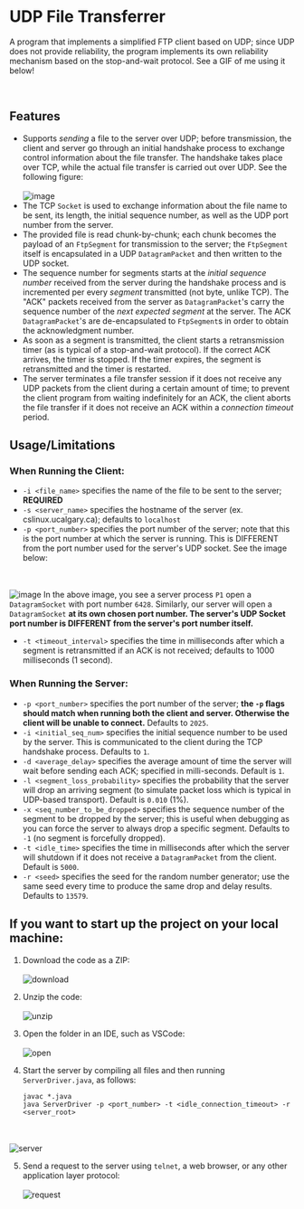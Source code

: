 # UDP File Transferrer

A program that implements a simplified FTP client based on UDP; since UDP does not provide reliability, the
program implements its own reliability mechanism based on the stop-and-wait protocol. See a GIF of me using it below!

&nbsp;

## Features
- Supports _sending_ a file to the server over UDP; before transmission, the client and server go through an initial handshake process
  to exchange control information about the file transfer. The handshake takes place over TCP, while the actual file transfer is carried out
  over UDP. See the following figure:
<br></br>
![image](https://github.com/prempreetbrar/UDPFileTransferrer/assets/89614923/8a966698-f6b0-4b0f-9171-c7733a819621)
&nbsp;
- The TCP `Socket` is used to exchange information about the file name to be sent, its length, the initial sequence number, as well as the UDP port
  number from the server.
- The provided file is read chunk-by-chunk; each chunk becomes the payload of an `FtpSegment` for transmission to the server; the `FtpSegment` itself is
  encapsulated in a UDP `DatagramPacket` and then written to the UDP socket.
- The sequence number for segments starts at the _initial sequence number_ received from the server during the handshake process and is incremented per every
  _segment_ transmitted (not byte, unlike TCP). The "ACK" packets received from the server as `DatagramPacket`'s carry the sequence number of the _next expected
  segment_ at the server. The ACK `DatagramPacket`'s are de-encapsulated to `FtpSegment`s in order to obtain the acknowledgment number.
- As soon as a segment is transmitted, the client starts a retransmission timer (as is typical of a stop-and-wait protocol). If the correct ACK arrives, the timer is
  stopped. If the timer expires, the segment is retransmitted and the timer is restarted. 
- The server terminates a file transfer session if it does not receive any UDP packets from the client during a certain amount of time; to prevent the client program
  from waiting indefinitely for an ACK, the client aborts the file transfer if it does not receive an ACK within a _connection timeout_ period. 

## Usage/Limitations

### When Running the Client:

- `-i <file_name>` specifies the name of the file to be sent to the server; **REQUIRED**
- `-s <server_name>` specifies the hostname of the server (ex. cslinux.ucalgary.ca); defaults to `localhost`
- `-p <port_number>` specifies the port number of the server; note that this is the port number at which the server is running. This is DIFFERENT from the port number
  used for the server's UDP socket. See the image below:

<br></br>
![image](https://github.com/prempreetbrar/UDPFileTransferrer/assets/89614923/fd0a48f0-2895-4cab-b94a-85ebbc284ebb)
In the above image, you see a server process `P1` open a `DatagramSocket` with port number `6428`. Similarly, our server will open a `DatagramSocket` **at its own
chosen port number. The server's UDP Socket port number is DIFFERENT from the server's port number itself.**
&nbsp;

- `-t <timeout_interval>` specifies the time in milliseconds after which a segment is retransmitted if an ACK is not received; defaults to 1000 milliseconds (1 second). 

### When Running the Server:

- `-p <port_number>` specifies the port number of the server; **the `-p` flags should match when running both the client and server. Otherwise the client will be unable
  to connect.** Defaults to `2025`.
- `-i <initial_seq_num>` specifies the initial sequence number to be used by the server. This is communicated to the client during the TCP handshake process.
  Defaults to `1`.
- `-d <average_delay>` specifies the average amount of time the server will wait before sending each ACK; specified in milli-seconds. Default is `1`.
- `-l <segment_loss_probability>` specifies the probability that the server will drop an arriving segment (to simulate packet loss which is typical in UDP-based transport). Default is `0.010` (1%).
- `-x <seq_number_to_be_dropped>` specifies the sequence number of the segment to be dropped by the server; this is useful when debugging as you can force the server
  to always drop a specific segment. Defaults to `-1` (no segment is forcefully dropped).
- `-t <idle_time>` specifies the time in milliseconds after which the server will shutdown if it does not receive a `DatagramPacket` from the client. Default is `5000`.
- `-r <seed>` specifies the seed for the random number generator; use the same seed every time to produce the same drop and delay results. Defaults to `13579`. 

## If you want to start up the project on your local machine:
1. Download the code as a ZIP:
<br></br>
![download](https://github.com/prempreetbrar/TCPWebServer/assets/89614923/291dc4a0-fe63-40b8-a70a-8bd3f987d5b6)
&nbsp;

2. Unzip the code:
<br></br>
![unzip](https://github.com/prempreetbrar/TCPWebServer/assets/89614923/e2283434-6b61-41a1-b9b9-bb6380900798)
&nbsp;

3. Open the folder in an IDE, such as VSCode:
<br></br>
![open](https://github.com/prempreetbrar/TCPWebServer/assets/89614923/aa1e0040-15af-4697-b9ab-52104b28e5b4)
&nbsp;

4. Start the server by compiling all files and then running `ServerDriver.java`, as follows:
   ```
   javac *.java
   java ServerDriver -p <port_number> -t <idle_connection_timeout> -r <server_root>
   ```
<br></br>
![server](https://github.com/prempreetbrar/TCPWebServer/assets/89614923/51398c4c-fa7b-4867-b6b9-0b3d40d2bf55)
&nbsp;

5. Send a request to the server using `telnet`, a web browser, or any other application layer protocol:
<br></br>
![request](https://github.com/prempreetbrar/TCPWebServer/assets/89614923/44472d33-d81a-4b1a-a282-0cf861a3d654)


